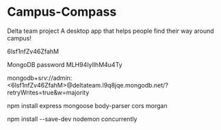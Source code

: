 # Campus-Compass
Delta team project
A desktop app that helps people find their way around campus!

6lsf1nfZv46ZfahM

MongoDB password
MLH94IylIhM4u4Ty

mongodb+srv://admin:<6lsf1nfZv46ZfahM>@deltateam.l9q8jqe.mongodb.net/?retryWrites=true&w=majority

npm install express mongoose body-parser cors morgan

npm install --save-dev nodemon concurrently